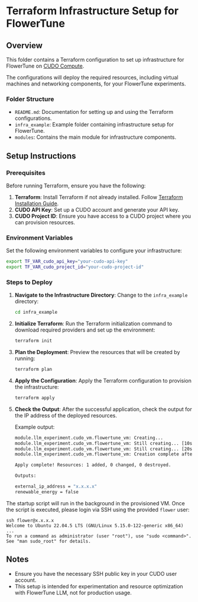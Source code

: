 # Terraform Infrastructure Setup for FlowerTune

## Overview

This folder contains a Terraform configuration to set up infrastructure for FlowerTune on [CUDO Compute](https://www.cudocompute.com/?via=flowertune-llm).

The configurations will deploy the required resources, including virtual machines and networking components, for your FlowerTune experiments.

### Folder Structure

- `README.md`: Documentation for setting up and using the Terraform configurations.
- `infra_example`: Example folder containing infrastructure setup for FlowerTune.
- `modules`: Contains the main module for infrastructure components.

## Setup Instructions

### Prerequisites

Before running Terraform, ensure you have the following:

1. **Terraform**: Install Terraform if not already installed. Follow [Terraform Installation Guide](https://developer.hashicorp.com/terraform/install).
2. **CUDO API Key**: Set up a CUDO account and generate your API key.
3. **CUDO Project ID**: Ensure you have access to a CUDO project where you can provision resources.

### Environment Variables

Set the following environment variables to configure your infrastructure:

```bash
export TF_VAR_cudo_api_key="your-cudo-api-key"
export TF_VAR_cudo_project_id="your-cudo-project-id"
```

### Steps to Deploy

1. **Navigate to the Infrastructure Directory**:
   Change to the `infra_example` directory:

   ```bash
   cd infra_example
   ```

2. **Initialize Terraform**:
   Run the Terraform initialization command to download required providers and set up the environment:

   ```bash
   terraform init
   ```

3. **Plan the Deployment**:
   Preview the resources that will be created by running:

   ```bash
   terraform plan
   ```

4. **Apply the Configuration**:
   Apply the Terraform configuration to provision the infrastructure:

   ```bash
   terraform apply
   ```

5. **Check the Output**:
   After the successful application, check the output for the IP address of the deployed resources.

   Example output:

   ```bash
   module.llm_experiment.cudo_vm.flowertune_vm: Creating...
   module.llm_experiment.cudo_vm.flowertune_vm: Still creating... [10s elapsed]
   module.llm_experiment.cudo_vm.flowertune_vm: Still creating... [20s elapsed]
   module.llm_experiment.cudo_vm.flowertune_vm: Creation complete after 21s [id=flowertune-vm]

   Apply complete! Resources: 1 added, 0 changed, 0 destroyed.

   Outputs:

   external_ip_address = "x.x.x.x"
   renewable_energy = false
   ```

The startup script will run in the background in the provisioned VM. Once the script is executed, please login via SSH using the provided `flower` user:

```
ssh flower@x.x.x.x
Welcome to Ubuntu 22.04.5 LTS (GNU/Linux 5.15.0-122-generic x86_64)
...
To run a command as administrator (user "root"), use "sudo <command>".
See "man sudo_root" for details.
```


## Notes

- Ensure you have the necessary SSH public key in your CUDO user account.
- This setup is intended for experimentation and resource optimization with FlowerTune LLM, not for production usage.
